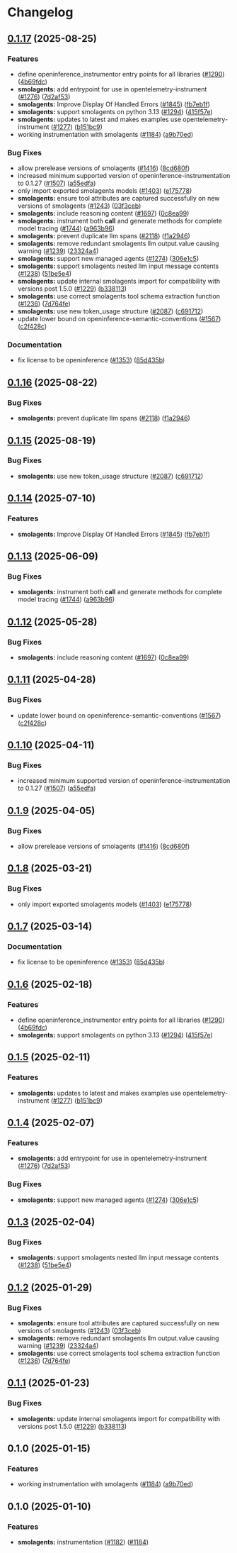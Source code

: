 # Changelog

## [0.1.17](https://github.com/pioneer-dev/openinference/compare/python-openinference-instrumentation-smolagents-v0.1.16...python-openinference-instrumentation-smolagents-v0.1.17) (2025-08-25)


### Features

* define openinference_instrumentor entry points for all libraries ([#1290](https://github.com/pioneer-dev/openinference/issues/1290)) ([4b69fdc](https://github.com/pioneer-dev/openinference/commit/4b69fdc13210048009e51639b01e7c0c9550c9d1))
* **smolagents:** add entrypoint for use in opentelemetry-instrument ([#1276](https://github.com/pioneer-dev/openinference/issues/1276)) ([7d2af53](https://github.com/pioneer-dev/openinference/commit/7d2af53fea2d3b7e03b20cbf056994fddc23d888))
* **smolagents:** Improve Display Of Handled Errors ([#1845](https://github.com/pioneer-dev/openinference/issues/1845)) ([fb7eb1f](https://github.com/pioneer-dev/openinference/commit/fb7eb1fa36adb7bb5ff001dce196c32ceb244a18))
* **smolagents:** support smolagents on python 3.13 ([#1294](https://github.com/pioneer-dev/openinference/issues/1294)) ([415f57e](https://github.com/pioneer-dev/openinference/commit/415f57e9cdcaf8ad4da8f73043f0fe8e64a7a1e0))
* **smolagents:** updates to latest and makes examples use opentelemetry-instrument ([#1277](https://github.com/pioneer-dev/openinference/issues/1277)) ([b151bc9](https://github.com/pioneer-dev/openinference/commit/b151bc9a3f8243c846c2981ade94e3d2823602e7))
* working instrumentation with smolagents ([#1184](https://github.com/pioneer-dev/openinference/issues/1184)) ([a9b70ed](https://github.com/pioneer-dev/openinference/commit/a9b70ed91c21535792202d6a0df4120f6095776d))


### Bug Fixes

* allow prerelease versions of smolagents ([#1416](https://github.com/pioneer-dev/openinference/issues/1416)) ([8cd680f](https://github.com/pioneer-dev/openinference/commit/8cd680fcb4b7d88a1223f2e07bf1edb038021fac))
* increased minimum supported version of openinference-instrumentation to 0.1.27 ([#1507](https://github.com/pioneer-dev/openinference/issues/1507)) ([a55edfa](https://github.com/pioneer-dev/openinference/commit/a55edfa8900c1f36a73385c7d03f91cffadd85c4))
* only import exported smolagents models ([#1403](https://github.com/pioneer-dev/openinference/issues/1403)) ([e175778](https://github.com/pioneer-dev/openinference/commit/e175778252b0cd50d1d1fa20b53547fbf83f74cd))
* **smolagents:** ensure tool attributes are captured successfully on new versions of smolagents ([#1243](https://github.com/pioneer-dev/openinference/issues/1243)) ([03f3ceb](https://github.com/pioneer-dev/openinference/commit/03f3ceb25a5adfbfc3e1f329782a11ae59fd5b42))
* **smolagents:** include reasoning content ([#1697](https://github.com/pioneer-dev/openinference/issues/1697)) ([0c8ea99](https://github.com/pioneer-dev/openinference/commit/0c8ea99312874f605e1ab751e38dd13c8b0d4ea0))
* **smolagents:** instrument both __call__ and generate methods for complete model tracing ([#1744](https://github.com/pioneer-dev/openinference/issues/1744)) ([a963b96](https://github.com/pioneer-dev/openinference/commit/a963b9619776abe79fb6719eeb9eda01850aeff5))
* **smolagents:** prevent duplicate llm spans ([#2118](https://github.com/pioneer-dev/openinference/issues/2118)) ([f1a2946](https://github.com/pioneer-dev/openinference/commit/f1a29460344d37e7e431d2bd76bc6f724bcbb931))
* **smolagents:** remove redundant smolagents llm output.value causing warning ([#1239](https://github.com/pioneer-dev/openinference/issues/1239)) ([23324a4](https://github.com/pioneer-dev/openinference/commit/23324a445f7e13c42b0d17bc46c4e7fdd0ed1f55))
* **smolagents:** support new managed agents ([#1274](https://github.com/pioneer-dev/openinference/issues/1274)) ([306e1c5](https://github.com/pioneer-dev/openinference/commit/306e1c5caf3827433c3a2151b93f7534533bbe94))
* **smolagents:** support smolagents nested llm input message contents ([#1238](https://github.com/pioneer-dev/openinference/issues/1238)) ([51be5e4](https://github.com/pioneer-dev/openinference/commit/51be5e47f4d5ae4ccf43d33a09c3475b56edf784))
* **smolagents:** update internal smolagents import for compatibility with versions post 1.5.0 ([#1229](https://github.com/pioneer-dev/openinference/issues/1229)) ([b338113](https://github.com/pioneer-dev/openinference/commit/b338113b74433462db6c91d6f96fc8d5b983948d))
* **smolagents:** use correct smolagents tool schema extraction function ([#1236](https://github.com/pioneer-dev/openinference/issues/1236)) ([7d764fe](https://github.com/pioneer-dev/openinference/commit/7d764fe1aabf1223a177eb60cfde13dec7653417))
* **smolagents:** use new token_usage structure ([#2087](https://github.com/pioneer-dev/openinference/issues/2087)) ([c691712](https://github.com/pioneer-dev/openinference/commit/c6917124a236eb6deff1e1faf214075662ebfc58))
* update lower bound on openinference-semantic-conventions ([#1567](https://github.com/pioneer-dev/openinference/issues/1567)) ([c2f428c](https://github.com/pioneer-dev/openinference/commit/c2f428c5916c3dd62cf6670358f37111d4f7fd25))


### Documentation

* fix license to be openinference ([#1353](https://github.com/pioneer-dev/openinference/issues/1353)) ([85d435b](https://github.com/pioneer-dev/openinference/commit/85d435be3af3de5424494cfbdd654454688b7377))

## [0.1.16](https://github.com/Arize-ai/openinference/compare/python-openinference-instrumentation-smolagents-v0.1.15...python-openinference-instrumentation-smolagents-v0.1.16) (2025-08-22)


### Bug Fixes

* **smolagents:** prevent duplicate llm spans ([#2118](https://github.com/Arize-ai/openinference/issues/2118)) ([f1a2946](https://github.com/Arize-ai/openinference/commit/f1a29460344d37e7e431d2bd76bc6f724bcbb931))

## [0.1.15](https://github.com/Arize-ai/openinference/compare/python-openinference-instrumentation-smolagents-v0.1.14...python-openinference-instrumentation-smolagents-v0.1.15) (2025-08-19)


### Bug Fixes

* **smolagents:** use new token_usage structure ([#2087](https://github.com/Arize-ai/openinference/issues/2087)) ([c691712](https://github.com/Arize-ai/openinference/commit/c6917124a236eb6deff1e1faf214075662ebfc58))

## [0.1.14](https://github.com/Arize-ai/openinference/compare/python-openinference-instrumentation-smolagents-v0.1.13...python-openinference-instrumentation-smolagents-v0.1.14) (2025-07-10)


### Features

* **smolagents:** Improve Display Of Handled Errors ([#1845](https://github.com/Arize-ai/openinference/issues/1845)) ([fb7eb1f](https://github.com/Arize-ai/openinference/commit/fb7eb1fa36adb7bb5ff001dce196c32ceb244a18))

## [0.1.13](https://github.com/Arize-ai/openinference/compare/python-openinference-instrumentation-smolagents-v0.1.12...python-openinference-instrumentation-smolagents-v0.1.13) (2025-06-09)


### Bug Fixes

* **smolagents:** instrument both __call__ and generate methods for complete model tracing ([#1744](https://github.com/Arize-ai/openinference/issues/1744)) ([a963b96](https://github.com/Arize-ai/openinference/commit/a963b9619776abe79fb6719eeb9eda01850aeff5))

## [0.1.12](https://github.com/Arize-ai/openinference/compare/python-openinference-instrumentation-smolagents-v0.1.11...python-openinference-instrumentation-smolagents-v0.1.12) (2025-05-28)


### Bug Fixes

* **smolagents:** include reasoning content ([#1697](https://github.com/Arize-ai/openinference/issues/1697)) ([0c8ea99](https://github.com/Arize-ai/openinference/commit/0c8ea99312874f605e1ab751e38dd13c8b0d4ea0))

## [0.1.11](https://github.com/Arize-ai/openinference/compare/python-openinference-instrumentation-smolagents-v0.1.10...python-openinference-instrumentation-smolagents-v0.1.11) (2025-04-28)


### Bug Fixes

* update lower bound on openinference-semantic-conventions ([#1567](https://github.com/Arize-ai/openinference/issues/1567)) ([c2f428c](https://github.com/Arize-ai/openinference/commit/c2f428c5916c3dd62cf6670358f37111d4f7fd25))

## [0.1.10](https://github.com/Arize-ai/openinference/compare/python-openinference-instrumentation-smolagents-v0.1.9...python-openinference-instrumentation-smolagents-v0.1.10) (2025-04-11)


### Bug Fixes

* increased minimum supported version of openinference-instrumentation to 0.1.27 ([#1507](https://github.com/Arize-ai/openinference/issues/1507)) ([a55edfa](https://github.com/Arize-ai/openinference/commit/a55edfa8900c1f36a73385c7d03f91cffadd85c4))

## [0.1.9](https://github.com/Arize-ai/openinference/compare/python-openinference-instrumentation-smolagents-v0.1.8...python-openinference-instrumentation-smolagents-v0.1.9) (2025-04-05)


### Bug Fixes

* allow prerelease versions of smolagents ([#1416](https://github.com/Arize-ai/openinference/issues/1416)) ([8cd680f](https://github.com/Arize-ai/openinference/commit/8cd680fcb4b7d88a1223f2e07bf1edb038021fac))

## [0.1.8](https://github.com/Arize-ai/openinference/compare/python-openinference-instrumentation-smolagents-v0.1.7...python-openinference-instrumentation-smolagents-v0.1.8) (2025-03-21)


### Bug Fixes

* only import exported smolagents models ([#1403](https://github.com/Arize-ai/openinference/issues/1403)) ([e175778](https://github.com/Arize-ai/openinference/commit/e175778252b0cd50d1d1fa20b53547fbf83f74cd))

## [0.1.7](https://github.com/Arize-ai/openinference/compare/python-openinference-instrumentation-smolagents-v0.1.6...python-openinference-instrumentation-smolagents-v0.1.7) (2025-03-14)


### Documentation

* fix license to be openinference ([#1353](https://github.com/Arize-ai/openinference/issues/1353)) ([85d435b](https://github.com/Arize-ai/openinference/commit/85d435be3af3de5424494cfbdd654454688b7377))

## [0.1.6](https://github.com/Arize-ai/openinference/compare/python-openinference-instrumentation-smolagents-v0.1.5...python-openinference-instrumentation-smolagents-v0.1.6) (2025-02-18)


### Features

* define openinference_instrumentor entry points for all libraries ([#1290](https://github.com/Arize-ai/openinference/issues/1290)) ([4b69fdc](https://github.com/Arize-ai/openinference/commit/4b69fdc13210048009e51639b01e7c0c9550c9d1))
* **smolagents:** support smolagents on python 3.13 ([#1294](https://github.com/Arize-ai/openinference/issues/1294)) ([415f57e](https://github.com/Arize-ai/openinference/commit/415f57e9cdcaf8ad4da8f73043f0fe8e64a7a1e0))

## [0.1.5](https://github.com/Arize-ai/openinference/compare/python-openinference-instrumentation-smolagents-v0.1.4...python-openinference-instrumentation-smolagents-v0.1.5) (2025-02-11)


### Features

* **smolagents:** updates to latest and makes examples use opentelemetry-instrument ([#1277](https://github.com/Arize-ai/openinference/issues/1277)) ([b151bc9](https://github.com/Arize-ai/openinference/commit/b151bc9a3f8243c846c2981ade94e3d2823602e7))

## [0.1.4](https://github.com/Arize-ai/openinference/compare/python-openinference-instrumentation-smolagents-v0.1.3...python-openinference-instrumentation-smolagents-v0.1.4) (2025-02-07)


### Features

* **smolagents:** add entrypoint for use in opentelemetry-instrument ([#1276](https://github.com/Arize-ai/openinference/issues/1276)) ([7d2af53](https://github.com/Arize-ai/openinference/commit/7d2af53fea2d3b7e03b20cbf056994fddc23d888))


### Bug Fixes

* **smolagents:** support new managed agents ([#1274](https://github.com/Arize-ai/openinference/issues/1274)) ([306e1c5](https://github.com/Arize-ai/openinference/commit/306e1c5caf3827433c3a2151b93f7534533bbe94))

## [0.1.3](https://github.com/Arize-ai/openinference/compare/python-openinference-instrumentation-smolagents-v0.1.2...python-openinference-instrumentation-smolagents-v0.1.3) (2025-02-04)


### Bug Fixes

* **smolagents:** support smolagents nested llm input message contents ([#1238](https://github.com/Arize-ai/openinference/issues/1238)) ([51be5e4](https://github.com/Arize-ai/openinference/commit/51be5e47f4d5ae4ccf43d33a09c3475b56edf784))

## [0.1.2](https://github.com/Arize-ai/openinference/compare/python-openinference-instrumentation-smolagents-v0.1.1...python-openinference-instrumentation-smolagents-v0.1.2) (2025-01-29)


### Bug Fixes

* **smolagents:** ensure tool attributes are captured successfully on new versions of smolagents ([#1243](https://github.com/Arize-ai/openinference/issues/1243)) ([03f3ceb](https://github.com/Arize-ai/openinference/commit/03f3ceb25a5adfbfc3e1f329782a11ae59fd5b42))
* **smolagents:** remove redundant smolagents llm output.value causing warning ([#1239](https://github.com/Arize-ai/openinference/issues/1239)) ([23324a4](https://github.com/Arize-ai/openinference/commit/23324a445f7e13c42b0d17bc46c4e7fdd0ed1f55))
* **smolagents:** use correct smolagents tool schema extraction function ([#1236](https://github.com/Arize-ai/openinference/issues/1236)) ([7d764fe](https://github.com/Arize-ai/openinference/commit/7d764fe1aabf1223a177eb60cfde13dec7653417))

## [0.1.1](https://github.com/Arize-ai/openinference/compare/python-openinference-instrumentation-smolagents-v0.1.0...python-openinference-instrumentation-smolagents-v0.1.1) (2025-01-23)


### Bug Fixes

* **smolagents:** update internal smolagents import for compatibility with versions post 1.5.0 ([#1229](https://github.com/Arize-ai/openinference/issues/1229)) ([b338113](https://github.com/Arize-ai/openinference/commit/b338113b74433462db6c91d6f96fc8d5b983948d))

## 0.1.0 (2025-01-15)


### Features

* working instrumentation with smolagents ([#1184](https://github.com/Arize-ai/openinference/issues/1184)) ([a9b70ed](https://github.com/Arize-ai/openinference/commit/a9b70ed91c21535792202d6a0df4120f6095776d))

## 0.1.0 (2025-01-10)

### Features

* **smolagents:** instrumentation ([#1182](https://github.com/Arize-ai/openinference/issues/1182)) ([#1184](https://github.com/Arize-ai/openinference/pull/1184))
